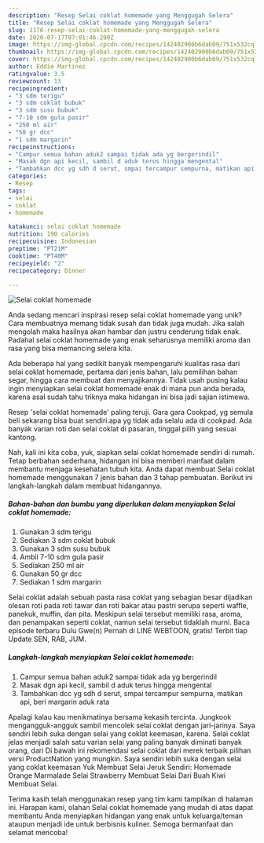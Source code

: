 ```yaml
---
description: "Resep Selai coklat homemade yang Menggugah Selera"
title: "Resep Selai coklat homemade yang Menggugah Selera"
slug: 1176-resep-selai-coklat-homemade-yang-menggugah-selera
date: 2020-07-17T07:01:46.200Z
image: https://img-global.cpcdn.com/recipes/142402900b6dab09/751x532cq70/selai-coklat-homemade-foto-resep-utama.jpg
thumbnail: https://img-global.cpcdn.com/recipes/142402900b6dab09/751x532cq70/selai-coklat-homemade-foto-resep-utama.jpg
cover: https://img-global.cpcdn.com/recipes/142402900b6dab09/751x532cq70/selai-coklat-homemade-foto-resep-utama.jpg
author: Eddie Martinez
ratingvalue: 3.5
reviewcount: 13
recipeingredient:
- "3 sdm terigu"
- "3 sdm coklat bubuk"
- "3 sdm susu bubuk"
- "7-10 sdm gula pasir"
- "250 ml air"
- "50 gr dcc"
- "1 sdm margarin"
recipeinstructions:
- "Campur semua bahan aduk2 sampai tidak ada yg bergerindil"
- "Masak dgn api kecil, sambil d aduk terus hingga mengental"
- "Tambahkan dcc yg sdh d serut, smpai tercampur sempurna, matikan api, beri margarin aduk rata"
categories:
- Resep
tags:
- selai
- coklat
- homemade

katakunci: selai coklat homemade 
nutrition: 190 calories
recipecuisine: Indonesian
preptime: "PT21M"
cooktime: "PT40M"
recipeyield: "2"
recipecategory: Dinner

---
```



![Selai coklat homemade](https://img-global.cpcdn.com/recipes/142402900b6dab09/751x532cq70/selai-coklat-homemade-foto-resep-utama.jpg)

Anda sedang mencari inspirasi resep selai coklat homemade yang unik? Cara membuatnya memang tidak susah dan tidak juga mudah. Jika salah mengolah maka hasilnya akan hambar dan justru cenderung tidak enak. Padahal selai coklat homemade yang enak seharusnya memiliki aroma dan rasa yang bisa memancing selera kita.

Ada beberapa hal yang sedikit banyak mempengaruhi kualitas rasa dari selai coklat homemade, pertama dari jenis bahan, lalu pemilihan bahan segar, hingga cara membuat dan menyajikannya. Tidak usah pusing kalau ingin menyiapkan selai coklat homemade enak di mana pun anda berada, karena asal sudah tahu triknya maka hidangan ini bisa jadi sajian istimewa.

Resep &#39;selai coklat homemade&#39; paling teruji. Gara gara Cookpad, yg semula beli sekarang bisa buat sendiri.apa yg tidak ada selalu ada di cookpad. Ada banyak varian roti dan selai coklat di pasaran, tinggal pilih yang sesuai kantong.


Nah, kali ini kita coba, yuk, siapkan selai coklat homemade sendiri di rumah. Tetap berbahan sederhana, hidangan ini bisa memberi manfaat dalam membantu menjaga kesehatan tubuh kita. Anda dapat membuat Selai coklat homemade menggunakan 7 jenis bahan dan 3 tahap pembuatan. Berikut ini langkah-langkah dalam membuat hidangannya.

<!--inarticleads1-->

##### Bahan-bahan dan bumbu yang diperlukan dalam menyiapkan Selai coklat homemade:

1. Gunakan 3 sdm terigu
1. Sediakan 3 sdm coklat bubuk
1. Gunakan 3 sdm susu bubuk
1. Ambil 7-10 sdm gula pasir
1. Sediakan 250 ml air
1. Gunakan 50 gr dcc
1. Sediakan 1 sdm margarin


Selai coklat adalah sebuah pasta rasa coklat yang sebagian besar dijadikan olesan roti pada roti tawar dan roti bakar atau pastri serupa seperti waffle, panekuk, muffin, dan pita. Meskipun selai tersebut memiliki rasa, aroma, dan penampakan seperti coklat, namun selai tersebut tidaklah murni. Baca episode terbaru Dulu Gwe(n) Pernah di LINE WEBTOON, gratis! Terbit tiap Update SEN, RAB, JUM. 

<!--inarticleads2-->

##### Langkah-langkah menyiapkan Selai coklat homemade:

1. Campur semua bahan aduk2 sampai tidak ada yg bergerindil
1. Masak dgn api kecil, sambil d aduk terus hingga mengental
1. Tambahkan dcc yg sdh d serut, smpai tercampur sempurna, matikan api, beri margarin aduk rata


Apalagi kalau kau menikmatinya bersama kekasih tercinta. Jungkook mengangguk-angguk sambil mencolek selai coklat dengan jari-jarinya. Saya sendiri lebih suka dengan selai yang coklat keemasan, karena. Selai coklat jelas menjadi salah satu varian selai yang paling banyak diminati banyak orang, dari Di bawah ini rekomendasi selai coklat dari merek terbaik pilihan versi ProductNation yang mungkin. Saya sendiri lebih suka dengan selai yang coklat keemasan Yuk Membuat Selai Jeruk Sendiri: Homemade Orange Marmalade Selai Strawberry Membuat Selai Dari Buah Kiwi Membuat Selai. 

Terima kasih telah menggunakan resep yang tim kami tampilkan di halaman ini. Harapan kami, olahan Selai coklat homemade yang mudah di atas dapat membantu Anda menyiapkan hidangan yang enak untuk keluarga/teman ataupun menjadi ide untuk berbisnis kuliner. Semoga bermanfaat dan selamat mencoba!
